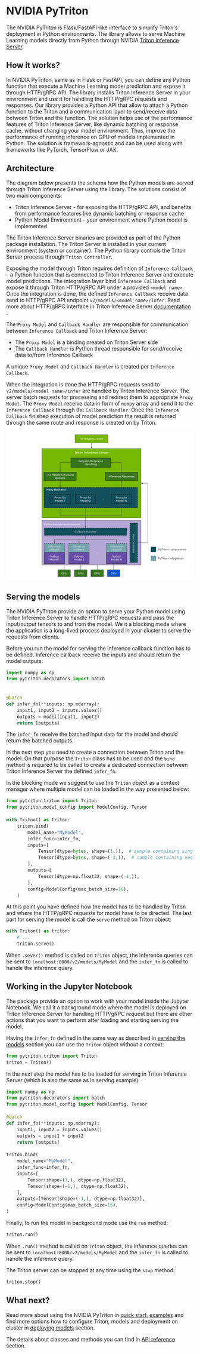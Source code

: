 <!--
Copyright (c) 2022, NVIDIA CORPORATION. All rights reserved.

Licensed under the Apache License, Version 2.0 (the "License");
you may not use this file except in compliance with the License.
You may obtain a copy of the License at

    http://www.apache.org/licenses/LICENSE-2.0

Unless required by applicable law or agreed to in writing, software
distributed under the License is distributed on an "AS IS" BASIS,
WITHOUT WARRANTIES OR CONDITIONS OF ANY KIND, either express or implied.
See the License for the specific language governing permissions and
limitations under the License.
-->

# NVIDIA PyTriton


The NVIDIA PyTriton is Flask/FastAPI-like interface to simplify Triton's deployment in Python environments.
The library allows to serve Machine Learning models directly from Python through
NVIDIA [Triton Inference Server](https://github.com/triton-inference-server).

## How it works?

In NVIDIA PyTriton, same as in Flask or FastAPI, you can define any Python function that execute a Machine Learning model prediction and expose
it through HTTP/gRPC API. The library installs Triton Inference Server in your environment and use it for handling the
HTTP/gRPC requests and responses. Our library provides a Python API that allow to attach a Python function to the Triton
and a communication layer to send/receive data between Triton and the function. The solution helps use of the
performance features of Triton Inference Server, like dynamic batching or response cache, without changing your model
environment. Thus, improve the performance of running inference on GPU of models implemented in Python. The solution is
framework-agnostic and can be used along with frameworks like PyTorch, TensorFlow or JAX.

## Architecture

The diagram below presents the schema how the Python models are served through Triton Inference Server using the
library. The solutions consist of two main components:

- Triton Inference Server - for exposing the HTTP/gRPC API, and benefits from performance features like dynamic batching
  or response cache
- Python Model Environment - your environment where Python model is implemented

The Triton Inference Server binaries are provided as part of the Python package installation. The Triton Server is
installed in your current environment (system or container). The Python library controls the Triton Server process
through `Triton Controller`.

Exposing the model through Triton requires definition of `Inference Callback` - a Python function that is
connected to Triton Inference Server and execute model predictions. The integration layer bind `Inference Callback` and
expose it through Triton HTTP/gRPC API under a provided `<model name>`. Once the integration is done, the defined
`Inference Callback` receive data send to HTTP/gRPC API endpoint `v2/models/<model name>/infer`. Read more
about HTTP/gRPC interface in Triton Inference
Server [documentation](https://github.com/triton-inference-server/server/blob/main/docs/customization_guide/inference_protocols.md#httprest-and-grpc-protocols)
.

The `Proxy Model` and `Callback Handler` are responsible for communication between `Inference Callback`
and Triton Inference Server:

- The `Proxy Model` is a binding created on Triton Server side
- The `Callback Handler` is Python thread responsible for send/receive data to/from Inference Callback

A unique `Proxy Model` and `Callback Handler` is created per `Inference Callback`.

When the integration is done the HTTP/gRPC requests send to `v2/models/<model name>/infer` are handled by Triton
Inference Server. The server batch requests for processing and redirect them to appropriate `Proxy Model`.
The `Proxy Model` receive data in form of `numpy` array and send it to the `Inference Callback` through
the `Callback Handler`. Once the `Inference Callback` finished execution of model prediction the result is returned
through the same route and response is created on by Triton.

![High Level Design](assets/hld.svg)

## Serving the models

The NVIDIA PyTriton provide an option to serve your Python model using Triton Inference Server to
handle HTTP/gRPC
requests and pass the input/output tensors to and from the model. We it a blocking mode where the application is a
long-lived process deployed in your cluster to serve the requests from clients.

Before you run the model for serving the inference callback function has to be defined. Inference callback receive the
inputs and should return the model outputs:

```python
import numpy as np
from pytriton.decorators import batch


@batch
def infer_fn(**inputs: np.ndarray):
    input1, input2 = inputs.values()
    outputs = model(input1, input2)
    return [outputs]
```

The `infer_fn` receive the batched input data for the model and should return the batched outputs.

In the next step you need to create a connection between Triton and the model. On that purpose the `Triton` class has to
be used and the `bind` method is required to be called to create a dedicated connection between Triton Inference
Server the defined `infer_fn`.

In the blocking mode we suggest to use the `Triton` object as a context manager where multiple model can be loaded in
the way presented below:

<!--pytest-codeblocks:cont-->

```python
from pytriton.triton import Triton
from pytriton.model_config import ModelConfig, Tensor

with Triton() as triton:
    triton.bind(
        model_name="MyModel",
        infer_func=infer_fn,
        inputs=[
            Tensor(dtype=bytes, shape=(1,)),  # sample containing single bytes value
            Tensor(dtype=bytes, shape=(-1,)),  # sample containing vector of bytes
        ],
        outputs=[
            Tensor(dtype=np.float32, shape=(-1,)),
        ],
        config=ModelConfig(max_batch_size=16),
    )
```

At this point you have defined how the model has to be handled by Triton and where the HTTP/gRPC requests for model have
to be directed. The last part for serving the model is call the `serve` method on Triton object:

<!--pytest.mark.skip-->

```python
with Triton() as triton:
    # ...
    triton.serve()
```

When `.sever()`  method is called on `Triton` object, the inference queries can be sent to
`localhost:8000/v2/models/MyModel` and the `infer_fn` is called to handle the inference query.

## Working in the Jupyter Notebook

The package provide an option to work with your model inside the Jupyter Notebook. We call it a
background mode where
the model is deployed on Triton Inference Server for handling HTTP/gRPC request but there are other actions that you
want to perform after loading and starting serving the model.

Having the `infer_fn` defined in the same way as described in [serving the models](#serving-the-models) section you
can use the `Triton` object without a context:

```python
from pytriton.triton import Triton
triton = Triton()
```

In the next step the model has to be loaded for serving in Triton Inference Server (which is also the same
as in serving example):

<!--pytest-codeblocks:cont-->

```python
import numpy as np
from pytriton.decorators import batch
from pytriton.model_config import ModelConfig, Tensor

@batch
def infer_fn(**inputs: np.ndarray):
    input1, input2 = inputs.values()
    outputs = input1 + input2
    return [outputs]

triton.bind(
    model_name="MyModel",
    infer_func=infer_fn,
    inputs=[
        Tensor(shape=(1,), dtype=np.float32),
        Tensor(shape=(-1,), dtype=np.float32),
    ],
    outputs=[Tensor(shape=(-1,), dtype=np.float32)],
    config=ModelConfig(max_batch_size=16),
)
```

Finally, to run the model in background mode use the `run` method:

<!--pytest.mark.skip-->

```python
triton.run()
```

When `.run()`  method is called on `Triton` object, the inference queries can be sent to
`localhost:8000/v2/models/MyModel` and the `infer_fn` is called to handle the inference query.

The Triton server can be stopped at any time using the `stop` method:

<!--pytest.mark.skip-->

```python
triton.stop()
```

## What next?

Read more about using the NVIDIA PyTriton in [quick start](quick_start.md), [examples](examples.md) and
find more options how to configure Triton, models and deployment on cluster in [deploying models](deploying_models.md)
section.

The details about classes and methods you can find in [API reference](api.md) section.
